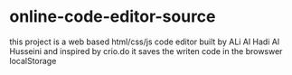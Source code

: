 # online-code-editor-source
this project is a web based html/css/js code editor  built by ALi Al Hadi Al Husseini and inspired by crio.do
it saves the writen code in the browswer localStorage
